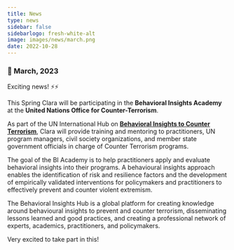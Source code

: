 ```yaml
---
title: News
type: news
sidebar: false
sidebarlogo: fresh-white-alt
image: images/news/march.png
date: 2022-10-28
---
```



### 📌 March, 2023

Exciting news! ⚡⚡

This Spring Clara will be participating in the **Behavioral Insights Academy** at the **United Nations Office for Counter-Terrorism**.

As part of the UN International Hub on [**Behavioral Insights to Counter Terrorism**](https://www.un.org/counterterrorism/behavioural-insights), Clara will provide training and mentoring to practitioners, UN program managers, civil society organizations, and member state government officials in charge of Counter Terrorism programs. 

The goal of the BI Academy is to help practitioners apply and evaluate behavioral insights into their programs. A behavioural insights approach enables the identification of risk and resilience factors and the development of empirically validated interventions for policymakers and practitioners to effectively prevent and counter violent extremism.

The Behavioral Insights Hub is a global platform for creating knowledge around behavioural insights to prevent and counter terrorism, disseminating lessons learned and good practices, and creating a professional network of experts, academics, practitioners, and policymakers.

Very excited to take part in this!

